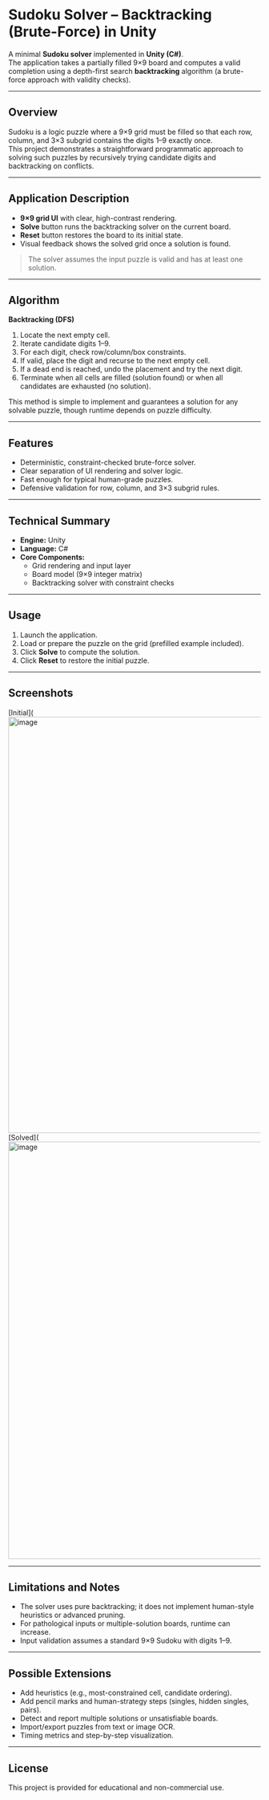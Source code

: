 # Sudoku Solver – Backtracking (Brute-Force) in Unity

A minimal **Sudoku solver** implemented in **Unity (C#)**.  
The application takes a partially filled 9×9 board and computes a valid completion using a depth-first search **backtracking** algorithm (a brute-force approach with validity checks).

---

## Overview

Sudoku is a logic puzzle where a 9×9 grid must be filled so that each row, column, and 3×3 subgrid contains the digits 1–9 exactly once.  
This project demonstrates a straightforward programmatic approach to solving such puzzles by recursively trying candidate digits and backtracking on conflicts.

---

## Application Description

- **9×9 grid UI** with clear, high-contrast rendering.
- **Solve** button runs the backtracking solver on the current board.
- **Reset** button restores the board to its initial state.
- Visual feedback shows the solved grid once a solution is found.

> The solver assumes the input puzzle is valid and has at least one solution.

---

## Algorithm

**Backtracking (DFS)**
1. Locate the next empty cell.
2. Iterate candidate digits 1–9.
3. For each digit, check row/column/box constraints.
4. If valid, place the digit and recurse to the next empty cell.
5. If a dead end is reached, undo the placement and try the next digit.
6. Terminate when all cells are filled (solution found) or when all candidates are exhausted (no solution).

This method is simple to implement and guarantees a solution for any solvable puzzle, though runtime depends on puzzle difficulty.

---

## Features

- Deterministic, constraint-checked brute-force solver.
- Clear separation of UI rendering and solver logic.
- Fast enough for typical human-grade puzzles.
- Defensive validation for row, column, and 3×3 subgrid rules.

---

## Technical Summary

- **Engine:** Unity
- **Language:** C#
- **Core Components:**
  - Grid rendering and input layer
  - Board model (9×9 integer matrix)
  - Backtracking solver with constraint checks

---

## Usage

1. Launch the application.
2. Load or prepare the puzzle on the grid (prefilled example included).
3. Click **Solve** to compute the solution.
4. Click **Reset** to restore the initial puzzle.

---

## Screenshots


[Initial](<img width="597" height="830" alt="image" src="https://github.com/user-attachments/assets/dee5f799-59a5-4dbc-8cea-ba5ea5b935a4" />
[Solved](<img width="596" height="832" alt="image" src="https://github.com/user-attachments/assets/f4198f95-9a87-4c21-84d4-6f97fe456731" />


---

## Limitations and Notes

- The solver uses pure backtracking; it does not implement human-style heuristics or advanced pruning.
- For pathological inputs or multiple-solution boards, runtime can increase.
- Input validation assumes a standard 9×9 Sudoku with digits 1–9.

---

## Possible Extensions

- Add heuristics (e.g., most-constrained cell, candidate ordering).
- Add pencil marks and human-strategy steps (singles, hidden singles, pairs).
- Detect and report multiple solutions or unsatisfiable boards.
- Import/export puzzles from text or image OCR.
- Timing metrics and step-by-step visualization.

---

## License

This project is provided for educational and non-commercial use.
